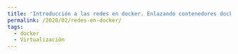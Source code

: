```yaml
---
title: 'Introducción a las redes en docker. Enlazando contenedores docker'
permalink: /2020/02/redes-en-docker/
tags:
  - docker
  - Virtualización
---
```


